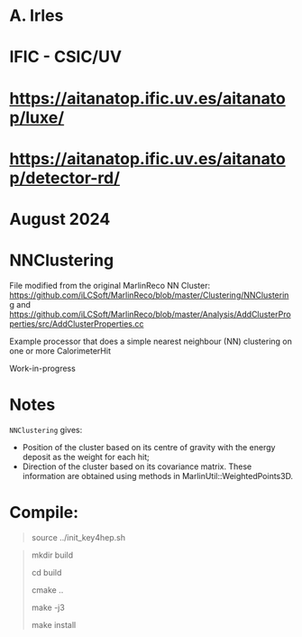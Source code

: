 # A. Irles
# IFIC - CSIC/UV
# https://aitanatop.ific.uv.es/aitanatop/luxe/
# https://aitanatop.ific.uv.es/aitanatop/detector-rd/
# August 2024

# NNClustering

 File modified from the original MarlinReco NN Cluster:
https://github.com/iLCSoft/MarlinReco/blob/master/Clustering/NNClustering
and
https://github.com/iLCSoft/MarlinReco/blob/master/Analysis/AddClusterProperties/src/AddClusterProperties.cc
 
Example processor that does a simple nearest neighbour (NN) clustering on one or more CalorimeterHit 

Work-in-progress

# Notes
`NNClustering` gives:
- Position of the cluster based on its centre of gravity with the energy deposit as the weight for each hit;
- Direction of the cluster based on its covariance matrix.
These information are obtained using methods in MarlinUtil::WeightedPoints3D.

# Compile:

> source ../init_key4hep.sh

> mkdir build
> 
> cd build
> 
> cmake ..
> 
> make -j3
> 
> make install
